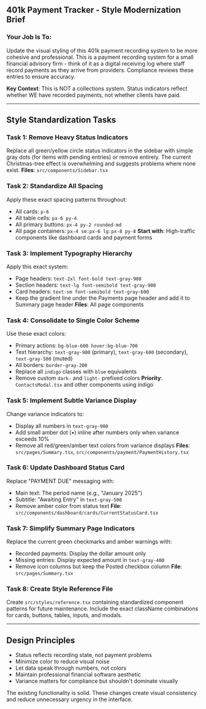 <!-- markdownlint-disable MD032 -->

## **401k Payment Tracker - Style Modernization Brief**

### **Your Job Is To:**
Update the visual styling of this 401k payment recording system to be more cohesive and professional. This is a payment recording system for a small financial advisory firm - think of it as a digital receiving log where staff record payments as they arrive from providers. Compliance reviews these entries to ensure accuracy.

**Key Context**: This is NOT a collections system. Status indicators reflect whether WE have recorded payments, not whether clients have paid.

---

## **Style Standardization Tasks**

### **Task 1: Remove Heavy Status Indicators**
Replace all green/yellow circle status indicators in the sidebar with simple gray dots (for items with pending entries) or remove entirely. The current Christmas-tree effect is overwhelming and suggests problems where none exist.
**Files**: `src/components/Sidebar.tsx`

### **Task 2: Standardize All Spacing**
Apply these exact spacing patterns throughout:
- All cards: `p-6`
- All table cells: `px-6 py-4`
- All primary buttons: `px-4 py-2 rounded-md`
- All page containers: `px-4 sm:px-6 lg:px-8 py-8`
**Start with**: High-traffic components like dashboard cards and payment forms

### **Task 3: Implement Typography Hierarchy**
Apply this exact system:
- Page headers: `text-2xl font-bold text-gray-900`
- Section headers: `text-lg font-semibold text-gray-900`
- Card headers: `text-sm font-semibold text-gray-600`
- Keep the gradient line under the Payments page header and add it to Summary page header
**Files**: All page components

### **Task 4: Consolidate to Single Color Scheme**
Use these exact colors:
- Primary actions: `bg-blue-600 hover:bg-blue-700`
- Text hierarchy: `text-gray-900` (primary), `text-gray-600` (secondary), `text-gray-500` (muted)
- All borders: `border-gray-200`
- Replace all `indigo` classes with `blue` equivalents
- Remove custom `dark-` and `light-` prefixed colors
**Priority**: `ContactsModal.tsx` and other components using indigo

### **Task 5: Implement Subtle Variance Display**
Change variance indicators to:
- Display all numbers in `text-gray-900`
- Add small amber dot (•) inline after numbers only when variance exceeds 10%
- Remove all red/green/amber text colors from variance displays
**Files**: `src/pages/Summary.tsx`, `src/components/payment/PaymentHistory.tsx`

### **Task 6: Update Dashboard Status Card**
Replace "PAYMENT DUE" messaging with:
- Main text: The period name (e.g., "January 2025")
- Subtitle: "Awaiting Entry" in `text-gray-500`
- Remove amber color from status text
**File**: `src/components/dashboard/cards/CurrentStatusCard.tsx`

### **Task 7: Simplify Summary Page Indicators**
Replace the current green checkmarks and amber warnings with:
- Recorded payments: Display the dollar amount only
- Missing entries: Display expected amount in `text-gray-400`
- Remove icon columns but keep the Posted checkbox column
**File**: `src/pages/Summary.tsx`

### **Task 8: Create Style Reference File**
Create `src/styles/reference.tsx` containing standardized component patterns for future maintenance. Include the exact className combinations for cards, buttons, tables, inputs, and modals.

---

## **Design Principles**
- Status reflects recording state, not payment problems
- Minimize color to reduce visual noise
- Let data speak through numbers, not colors
- Maintain professional financial software aesthetic
- Variance matters for compliance but shouldn't dominate visually

The existing functionality is solid. These changes create visual consistency and reduce unnecessary urgency in the interface.